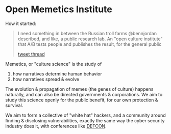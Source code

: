 # Open Memetics Institute

How it started:

> I need something in between the Russian troll farms @bennjordan described, and like, a public research lab. An "open culture institute" that A/B tests people and publishes the result, for the general public
> 
> [tweet thread](https://x.com/DefenderOfBasic/status/1859754830962823415)

Memetics, or "culture science" is the study of 

1. how narratives determine human behavior
2. how narratives spread & evolve

The evolution & propagation of memes (the genes of culture) happens naturally, and can also be directed governments & corporations. We aim to study this science openly for the public benefit, for our own protection & survival. 

We aim to form a collective of "white hat" hackers, and a community around finding & disclosing vulnerabilities, exactly the same way the cyber security industry does it, with conferences like [DEFCON]([https://defcon.org/](https://www.youtube.com/user/DEFCONConference)).



